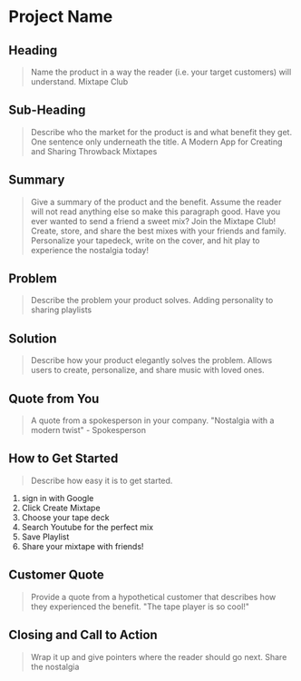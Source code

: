 # Project Name

<!--
> This material was originally posted [here](http://www.quora.com/What-is-Amazons-approach-to-product-development-and-product-management). It is reproduced here for posterities sake.

There is an approach called "working backwards" that is widely used at Amazon. They work backwards from the customer, rather than starting with an idea for a product and trying to bolt customers onto it. While working backwards can be applied to any specific product decision, using this approach is especially important when developing new products or features.

For new initiatives a product manager typically starts by writing an internal press release announcing the finished product. The target audience for the press release is the new/updated product's customers, which can be retail customers or internal users of a tool or technology. Internal press releases are centered around the customer problem, how current solutions (internal or external) fail, and how the new product will blow away existing solutions.

If the benefits listed don't sound very interesting or exciting to customers, then perhaps they're not (and shouldn't be built). Instead, the product manager should keep iterating on the press release until they've come up with benefits that actually sound like benefits. Iterating on a press release is a lot less expensive than iterating on the product itself (and quicker!).

If the press release is more than a page and a half, it is probably too long. Keep it simple. 3-4 sentences for most paragraphs. Cut out the fat. Don't make it into a spec. You can accompany the press release with a FAQ that answers all of the other business or execution questions so the press release can stay focused on what the customer gets. My rule of thumb is that if the press release is hard to write, then the product is probably going to suck. Keep working at it until the outline for each paragraph flows. 

Oh, and I also like to write press-releases in what I call "Oprah-speak" for mainstream consumer products. Imagine you're sitting on Oprah's couch and have just explained the product to her, and then you listen as she explains it to her audience. That's "Oprah-speak", not "Geek-speak".

Once the project moves into development, the press release can be used as a touchstone; a guiding light. The product team can ask themselves, "Are we building what is in the press release?" If they find they're spending time building things that aren't in the press release (overbuilding), they need to ask themselves why. This keeps product development focused on achieving the customer benefits and not building extraneous stuff that takes longer to build, takes resources to maintain, and doesn't provide real customer benefit (at least not enough to warrant inclusion in the press release).
 -->

## Heading
  > Name the product in a way the reader (i.e. your target customers) will understand.
  Mixtape Club

## Sub-Heading
  > Describe who the market for the product is and what benefit they get. One sentence only underneath the title.
  A Modern App for Creating and Sharing Throwback Mixtapes

## Summary
  > Give a summary of the product and the benefit. Assume the reader will not read anything else so make this paragraph good.
  Have you ever wanted to send a friend a sweet mix? Join the Mixtape Club! Create, store, and share the best mixes with your friends and family.
  Personalize your tapedeck, write on the cover, and hit play to experience the nostalgia today!

## Problem
  > Describe the problem your product solves.
  Adding personality to sharing playlists
  
## Solution
  > Describe how your product elegantly solves the problem.
  Allows users to create, personalize, and share music with loved ones. 

## Quote from You
  > A quote from a spokesperson in your company.
  "Nostalgia with a modern twist" - Spokesperson
  
## How to Get Started
  > Describe how easy it is to get started.
  1. sign in with Google
  2. Click Create Mixtape
  3. Choose your tape deck
  4. Search Youtube for the perfect mix
  5. Save Playlist
  6. Share your mixtape with friends!

## Customer Quote
  > Provide a quote from a hypothetical customer that describes how they experienced the benefit.
  "The tape player is so cool!"  

## Closing and Call to Action
  > Wrap it up and give pointers where the reader should go next.
  Share the nostalgia 
